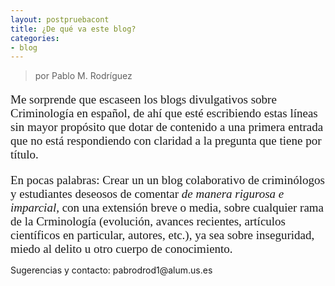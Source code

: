 ```yaml
---
layout: postpruebacont
title: ¿De qué va este blog?
categories:
- blog
---
```

> por Pablo M. Rodríguez

<font face="Times New Roman" style="font-size:19px"> 
<p>Me sorprende que escaseen los blogs divulgativos sobre Criminología en español, de ahí que esté escribiendo estas líneas sin mayor propósito que dotar de contenido a una primera entrada que no está respondiendo con claridad a la pregunta que tiene por título.</p></font>

<font face="Times New Roman" style="font-size:19px"> <p>En pocas palabras: Crear un un blog colaborativo de criminólogos y estudiantes deseosos de comentar <i>de manera rigurosa e imparcial</i>, con una extensión breve o media, sobre cualquier rama de la Crminología (evolución, avances recientes, artículos científicos en particular, autores, etc.), ya sea sobre inseguridad, miedo al delito u otro cuerpo de conocimiento.</p></font>

<p>Sugerencias y contacto: pabrodrod1@alum.us.es</p>

